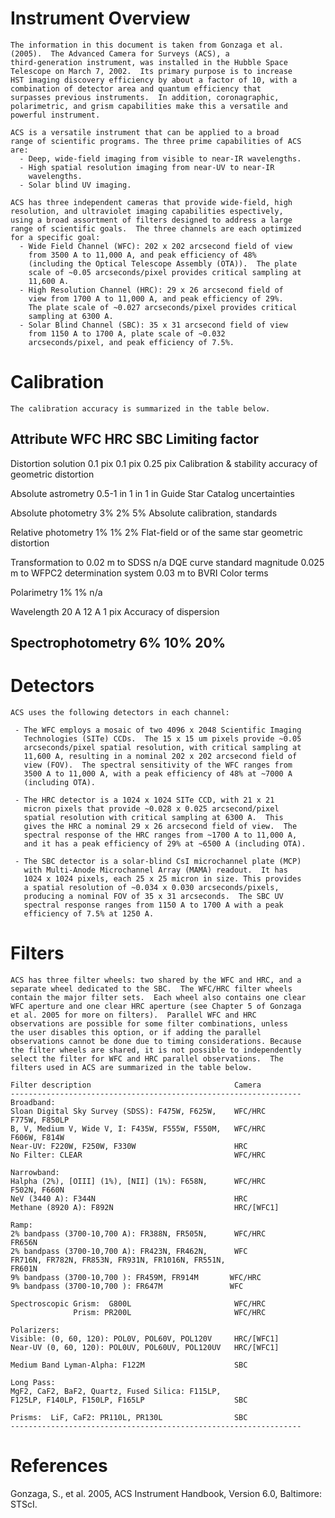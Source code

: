 
 
 
  Instrument Overview
  ===================
 
    The information in this document is taken from Gonzaga et al.
    (2005).  The Advanced Camera for Surveys (ACS), a
    third-generation instrument, was installed in the Hubble Space
    Telescope on March 7, 2002.  Its primary purpose is to increase
    HST imaging discovery efficiency by about a factor of 10, with a
    combination of detector area and quantum efficiency that
    surpasses previous instruments.  In addition, coronagraphic,
    polarimetric, and grism capabilities make this a versatile and
    powerful instrument.
 
    ACS is a versatile instrument that can be applied to a broad
    range of scientific programs. The three prime capabilities of ACS
    are:
      - Deep, wide-field imaging from visible to near-IR wavelengths.
      - High spatial resolution imaging from near-UV to near-IR
        wavelengths.
      - Solar blind UV imaging.
 
    ACS has three independent cameras that provide wide-field, high
    resolution, and ultraviolet imaging capabilities espectively,
    using a broad assortment of filters designed to address a large
    range of scientific goals.  The three channels are each optimized
    for a specific goal:
      - Wide Field Channel (WFC): 202 x 202 arcsecond field of view
        from 3500 A to 11,000 A, and peak efficiency of 48%
        (including the Optical Telescope Assembly (OTA)).  The plate
        scale of ~0.05 arcseconds/pixel provides critical sampling at
        11,600 A.
      - High Resolution Channel (HRC): 29 x 26 arcsecond field of
        view from 1700 A to 11,000 A, and peak efficiency of 29%.
        The plate scale of ~0.027 arcseconds/pixel provides critical
        sampling at 6300 A.
      - Solar Blind Channel (SBC): 35 x 31 arcsecond field of view
        from 1150 A to 1700 A, plate scale of ~0.032
        arcseconds/pixel, and peak efficiency of 7.5%.
 
  Calibration
  ===========
 
    The calibration accuracy is summarized in the table below.
 
   Attribute             WFC      HRC      SBC     Limiting factor
   ------------------------------------------------------------------
   Distortion solution  0.1 pix  0.1 pix  0.25 pix Calibration &
                                                   stability accuracy
                                                   of geometric
                                                   distortion
 
   Absolute astrometry  0.5-1 in 1 in     1 in     Guide Star Catalog
                                                   uncertainties
 
   Absolute photometry  3%       2%       5%       Absolute
                                                   calibration,
                                                   standards
 
   Relative photometry  1%       1%       2%       Flat-field or
   of the same star                                geometric
                                                   distortion
 
   Transformation to    0.02 m to SDSS    n/a      DQE curve
   standard magnitude   0.025 m to WFPC2           determination
   system               0.03 m to BVRI             Color terms
 
   Polarimetry          1%       1%       n/a
 
   Wavelength           20 A     12 A     1 pix    Accuracy of
                                                   dispersion
 
   Spectrophotometry    6%       10%      20%
   ------------------------------------------------------------------
 
 
  Detectors
  =========
 
    ACS uses the following detectors in each channel:
 
     - The WFC employs a mosaic of two 4096 x 2048 Scientific Imaging
       Technologies (SITe) CCDs.  The 15 x 15 um pixels provide ~0.05
       arcseconds/pixel spatial resolution, with critical sampling at
       11,600 A, resulting in a nominal 202 x 202 arcsecond field of
       view (FOV).  The spectral sensitivity of the WFC ranges from
       3500 A to 11,000 A, with a peak efficiency of 48% at ~7000 A
       (including OTA).
 
     - The HRC detector is a 1024 x 1024 SITe CCD, with 21 x 21
       micron pixels that provide ~0.028 x 0.025 arcsecond/pixel
       spatial resolution with critical sampling at 6300 A.  This
       gives the HRC a nominal 29 x 26 arcsecond field of view.  The
       spectral response of the HRC ranges from ~1700 A to 11,000 A,
       and it has a peak efficiency of 29% at ~6500 A (including OTA).
 
     - The SBC detector is a solar-blind CsI microchannel plate (MCP)
       with Multi-Anode Microchannel Array (MAMA) readout.  It has
       1024 x 1024 pixels, each 25 x 25 micron in size. This provides
       a spatial resolution of ~0.034 x 0.030 arcseconds/pixels,
       producing a nominal FOV of 35 x 31 arcseconds.  The SBC UV
       spectral response ranges from 1150 A to 1700 A with a peak
       efficiency of 7.5% at 1250 A.
 
  Filters
  =======
 
    ACS has three filter wheels: two shared by the WFC and HRC, and a
    separate wheel dedicated to the SBC.  The WFC/HRC filter wheels
    contain the major filter sets.  Each wheel also contains one clear
    WFC aperture and one clear HRC aperture (see Chapter 5 of Gonzaga
    et al. 2005 for more on filters).  Parallel WFC and HRC
    observations are possible for some filter combinations, unless
    the user disables this option, or if adding the parallel
    observations cannot be done due to timing considerations. Because
    the filter wheels are shared, it is not possible to independently
    select the filter for WFC and HRC parallel observations.  The
    filters used in ACS are summarized in the table below.
 
    Filter description                                Camera
    -----------------------------------------------------------------
    Broadband:
    Sloan Digital Sky Survey (SDSS): F475W, F625W,    WFC/HRC
    F775W, F850LP
    B, V, Medium V, Wide V, I: F435W, F555W, F550M,   WFC/HRC
    F606W, F814W
    Near-UV: F220W, F250W, F330W                      HRC
    No Filter: CLEAR                                  WFC/HRC
 
    Narrowband:
    Halpha (2%), [OIII] (1%), [NII] (1%): F658N,      WFC/HRC
    F502N, F660N
    NeV (3440 A): F344N                               HRC
    Methane (8920 A): F892N                           HRC/[WFC1]
 
    Ramp:
    2% bandpass (3700-10,700 A): FR388N, FR505N,      WFC/HRC
    FR656N
    2% bandpass (3700-10,700 A): FR423N, FR462N,      WFC
    FR716N, FR782N, FR853N, FR931N, FR1016N, FR551N,
    FR601N
    9% bandpass (3700-10,700 ): FR459M, FR914M       WFC/HRC
    9% bandpass (3700-10,700 ): FR647M               WFC
 
    Spectroscopic Grism:  G800L                       WFC/HRC
                  Prism: PR200L                       WFC/HRC
 
    Polarizers:
    Visible: (0, 60, 120): POL0V, POL60V, POL120V     HRC/[WFC1]
    Near-UV (0, 60, 120): POL0UV, POL60UV, POL120UV   HRC/[WFC1]
 
    Medium Band Lyman-Alpha: F122M                    SBC
 
    Long Pass:
    MgF2, CaF2, BaF2, Quartz, Fused Silica: F115LP,
    F125LP, F140LP, F150LP, F165LP                    SBC
 
    Prisms:  LiF, CaF2: PR110L, PR130L                SBC
    -----------------------------------------------------------------
 
  References
  ==========
 
   Gonzaga, S., et al. 2005, ACS Instrument Handbook, Version 6.0,
   Baltimore: STScI.

        